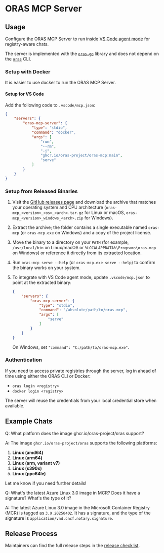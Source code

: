# ORAS MCP Server

## Usage

Configure the ORAS MCP Server to run inside [VS Code agent mode](https://code.visualstudio.com/docs/copilot/chat/chat-agent-mode) for registry-aware chats.

The server is implemented with the [`oras-go`](https://github.com/oras-project/oras-go) library and does not depend on the [`oras`](https://github.com/oras-project/oras) CLI.

### Setup with Docker

It is easier to use docker to run the ORAS MCP Server.

#### Setup for VS Code

Add the following code to `.vscode/mcp.json`:

```json
{
    "servers": {
        "oras-mcp-server": {
            "type": "stdio",
            "command": "docker",
            "args": [
                "run",
                "--rm",
                "-i",
                "ghcr.io/oras-project/oras-mcp:main",
                "serve"
            ]
        }
    }
}
```

### Setup from Released Binaries

1. Visit the [GitHub releases page](https://github.com/oras-project/oras-mcp/releases) and download the archive that matches your operating system and CPU architecture (`oras-mcp_<version>_<os>_<arch>.tar.gz` for Linux or macOS, `oras-mcp_<version>_windows_<arch>.zip` for Windows).
2. Extract the archive; the folder contains a single executable named `oras-mcp` (or `oras-mcp.exe` on Windows) and a copy of the project license.
3. Move the binary to a directory on your `PATH` (for example, `/usr/local/bin` on Linux/macOS or `%LOCALAPPDATA%\Programs\oras-mcp` on Windows) or reference it directly from its extracted location.
4. Run `oras-mcp serve --help` (or `oras-mcp.exe serve --help`) to confirm the binary works on your system.
5. To integrate with VS Code agent mode, update `.vscode/mcp.json` to point at the extracted binary:

   ```json
   {
       "servers": {
           "oras-mcp-server": {
               "type": "stdio",
               "command": "/absolute/path/to/oras-mcp",
               "args": [
                   "serve"
               ]
           }
       }
   }
   ```

   On Windows, set `"command": "C:/path/to/oras-mcp.exe"`.

### Authentication

If you need to access private registries through the server, log in ahead of time using either the ORAS CLI or Docker:

- `oras login <registry>`
- `docker login <registry>`

The server will reuse the credentials from your local credential store when available.

## Example Chats

Q: What platform does the image ghcr.io/oras-project/oras support?

A: The image `ghcr.io/oras-project/oras` supports the following platforms:

1. **Linux (amd64)**
2. **Linux (arm64)**
3. **Linux (arm, variant v7)**
4. **Linux (s390x)**
5. **Linux (ppc64le)**

Let me know if you need further details!

Q: What's the latest Azure Linux 3.0 image in MCR? Does it have a signature? What's the type of it?

A: The latest Azure Linux 3.0 image in the Microsoft Container Registry (MCR) is tagged as `3.0.20250402`. It has a signature, and the type of the signature is `application/vnd.cncf.notary.signature`.

## Release Process

Maintainers can find the full release steps in the [release checklist](./RELEASE_CHECKLIST.md).
